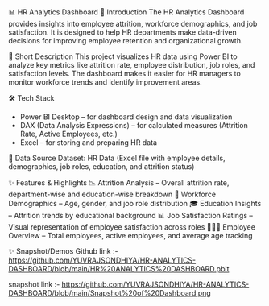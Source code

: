 📊 HR Analytics Dashboard
🔹 Introduction
The HR Analytics Dashboard provides insights into employee attrition,
workforce demographics, and job satisfaction. It is designed to help 
HR departments make data-driven decisions for improving employee retention
and organizational growth.

📝 Short Description
This project visualizes HR data using Power BI to analyze key metrics like attrition rate,
employee distribution, job roles, and satisfaction levels. The dashboard makes it easier 
for HR managers to monitor workforce trends and identify improvement areas.

🛠 Tech Stack
* Power BI Desktop – for dashboard design and data visualization
* DAX (Data Analysis Expressions) – for calculated measures (Attrition Rate, Active Employees, etc.)
* Excel – for storing and preparing HR data

📂 Data Source
Dataset: HR Data (Excel file with employee details, demographics, job roles, education, and attrition status)


✨ Features & Highlights
📉 Attrition Analysis – Overall attrition rate, department-wise and education-wise breakdown
👥 Workforce Demographics – Age, gender, and job role distribution
🎓 Education Insights – Attrition trends by educational background
📊 Job Satisfaction Ratings – Visual representation of employee satisfaction across roles
🧑‍🤝‍🧑 Employee Overview – Total employees, active employees, and average age tracking

✨ Snapshot/Demos
Github link  :- https://github.com/YUVRAJSONDHIYA/HR-ANALYTICS-DASHBOARD/blob/main/HR%20ANALYTICS%20DASHBOARD.pbit

snapshot link :- https://github.com/YUVRAJSONDHIYA/HR-ANALYTICS-DASHBOARD/blob/main/Snapshot%20of%20Dashboard.png
